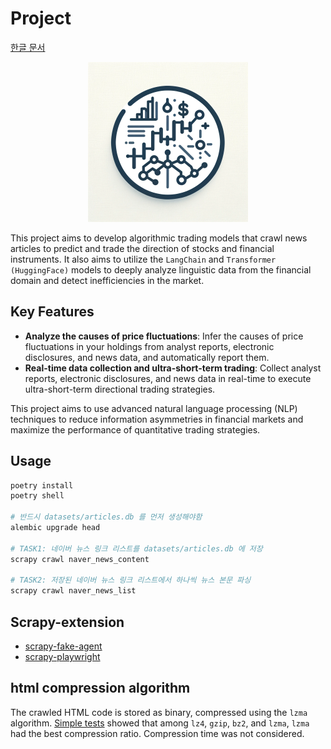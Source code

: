 # Project

[한글 문서](assets/README_KO.md)

<p align="center">
    <img src="assets/main.png" alt="Logo">
</p>


This project aims to develop algorithmic trading models that crawl news articles to predict and trade the direction of stocks and financial instruments.
It also aims to utilize the `LangChain` and `Transformer (HuggingFace)` models to deeply analyze linguistic data from the financial domain and detect inefficiencies in the market.

## Key Features
- **Analyze the causes of price fluctuations**: Infer the causes of price fluctuations in your holdings from analyst reports, electronic disclosures, and news data, and automatically report them.
- **Real-time data collection and ultra-short-term trading**: Collect analyst reports, electronic disclosures, and news data in real-time to execute ultra-short-term directional trading strategies.

This project aims to use advanced natural language processing (NLP) techniques to reduce information asymmetries in financial markets and maximize the performance of quantitative trading strategies.

## Usage
```bash
poetry install
poetry shell

# 반드시 datasets/articles.db 를 먼저 생성해야함
alembic upgrade head

# TASK1: 네이버 뉴스 링크 리스트를 datasets/articles.db 에 저장
scrapy crawl naver_news_content

# TASK2: 저장된 네이버 뉴스 링크 리스트에서 하나씩 뉴스 본문 파싱
scrapy crawl naver_news_list
```

## Scrapy-extension
- [scrapy-fake-agent](https://github.com/alecxe/scrapy-fake-useragent)
- [scrapy-playwright](https://github.com/scrapy-plugins/scrapy-playwright)

## html compression algorithm

The crawled HTML code is stored as binary, compressed using the `lzma` algorithm. [Simple tests](https://chat.openai.com/share/a0a256b4-6e04-4920-8f4e-7b7285977476) showed that among `lz4`, `gzip`, `bz2`, and `lzma`, `lzma` had the best compression ratio. Compression time was not considered.
